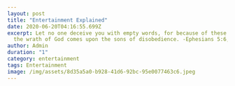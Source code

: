 ```yaml
---
layout: post
title: "Entertainment Explained"
date: 2020-06-20T04:16:55.699Z
excerpt: Let no one deceive you with empty words, for because of these things
  the wrath of God comes upon the sons of disobedience. -Ephesians 5:6, ESV
author: Admin
duration: "1"
category: entertainment
tags: Entertainment
image: /img/assets/8d35a5a0-b928-41d6-92bc-95e0077463c6.jpeg
---
```


